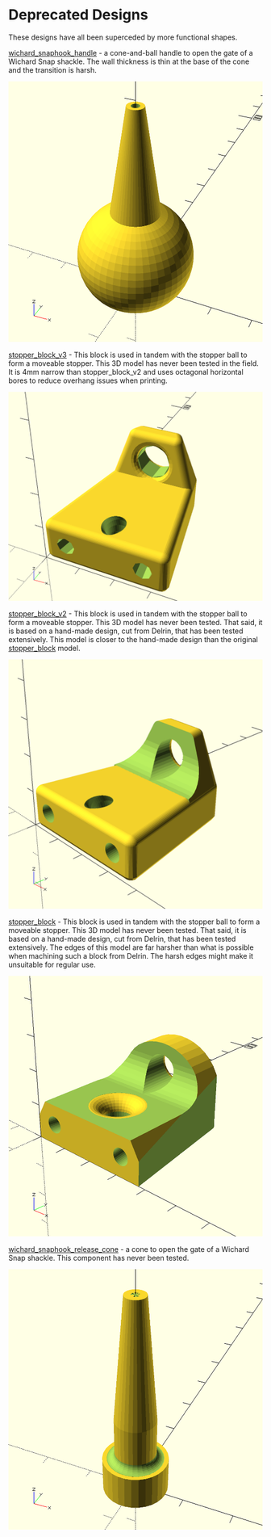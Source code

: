 # Deprecated Designs

These designs have all been superceded by more functional shapes.

[wichard\_snaphook\_handle](wichard_snaphook_handle.scad) - a cone-and-ball handle to open the gate of a Wichard Snap shackle. The wall thickness is thin at the base of the cone and the transition is harsh.

![](images/wichard_snaphook_handle.png)


[stopper\_block\_v3](stopper_block_v3.scad) - This block is used in tandem with the stopper ball to form a moveable stopper. This 3D model has never been tested in the field. It is 4mm narrow than stopper\_block\_v2 and uses octagonal horizontal bores to reduce overhang issues when printing.

![](images/stopper_block_v3.png)

[stopper\_block\_v2](stopper_block_v2.scad) - This block is used in tandem with the stopper ball to form a moveable stopper. This 3D model has never been tested. That said, it is based on a hand-made design, cut from Delrin, that has been tested extensively. This model is closer to the hand-made design than the original [stopper\_block](stopper_block.scad) model.

![](images/stopper_block_v2.png)

[stopper\_block](stopper_block.scad) - This block is used in tandem with the stopper ball to form a moveable stopper.  This 3D model has never been tested. That said, it is based on a hand-made design, cut from Delrin, that has been tested extensively.  The edges of this model are far harsher than what is possible when machining such a block from Delrin. The harsh edges might make it unsuitable for regular use.

![](images/stopper_block.png)

[wichard\_snaphook\_release\_cone](wichard_snaphook_release_cone.scad) - a cone to open the gate of a Wichard Snap shackle.  This component has never been tested.

![](images/wichard_snaphook_release_cone.png)

